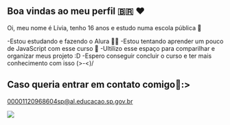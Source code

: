 ## Boa vindas ao meu perfil 🇧🇷 ❤️

Oi, meu nome é Lívia, tenho 16 anos e estudo numa escola pública 🏫

-Estou estudando e fazendo o Alura 👩‍💻
-Estou tentando aprender um pouco de JavaScript com esse curso 📜
-Ultilizo esse espaço para comparilhar e organizar meus projeto :D
-Espero conseguir concluir o curso e ter mais conhecimento com isso \(>-<)/

## Caso queria entrar em contato comigo🌼:>

00001120968604sp@al.educacao.sp.gov.br

![](https://media1.tenor.com/m/ihqN6a3iiYEAAAAd/pikachu-shocked-face-stunned.gif)

